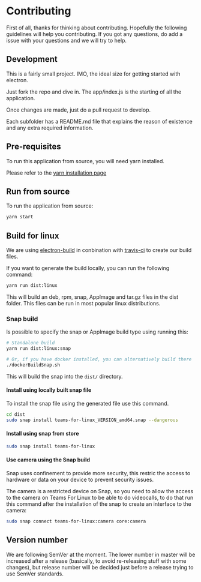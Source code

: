 # Contributing

First of all, thanks for thinking about contributing. Hopefully the following guidelines will help you contributing. If you got any questions, do add a issue with your questions and we will try to help.

## Development

This is a fairly small project. IMO, the ideal size for getting started with electron.

Just fork the repo and dive in. The app/index.js is the starting of all the application.

Once changes are made, just do a pull request to develop.

Each subfolder has a README.md file that explains the reason of existence and any extra required information.

## Pre-requisites

To run this application from source, you will need yarn installed.

Please refer to the [yarn installation page](https://yarnpkg.com/en/docs/install)

## Run from source

To run the application from source:

```bash
yarn start
```

## Build for linux

We are using [electron-build](https://www.electron.build/) in conbination with [travis-ci](https://travis-ci.org/) to create our build files.

If you want to generate the build locally, you can run the following command:

```bash
yarn run dist:linux
```

This will build an deb, rpm, snap, AppImage and tar.gz files in the dist folder. This files can be run in most popular linux distributions.

### Snap build

Is possible to specify the snap or AppImage build type using running this:

```bash
# Standalone build
yarn run dist:linux:snap

# Or, if you have docker installed, you can alternatively build there
./dockerBuildSnap.sh
```

This will build the snap into the `dist/` directory.

#### Install using locally built snap file

To install the snap file using the generated file use this command.

```bash
cd dist
sudo snap install teams-for-linux_VERSION_amd64.snap --dangerous
```

#### Install using snap from store

```bash
sudo snap install teams-for-linux
```

#### Use camera using the Snap build

Snap uses confinement to provide more security, this restric the access to hardware or data on your device to prevent security issues.

The camera is a restricted device on Snap, so you need to allow the access to the camera on Teams For Linux to be able to do videocalls, to do that run this command after the installation of the snap to create an interface to the camera:

```bash
sudo snap connect teams-for-linux:camera core:camera
```

## Version number

We are following SemVer at the moment. The lower number in master will be increased after a release (basically, to avoid re-releasing stuff with some changes), but release number will be decided just before a release trying to use SemVer standards.
